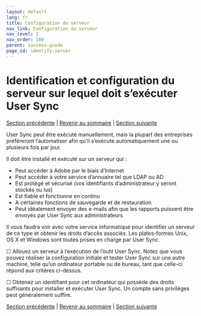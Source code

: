 ```yaml
---
layout: default
lang: fr
title: Configuration du serveur
nav_link: Configuration du serveur
nav_level: 2
nav_order: 160
parent: success-guide
page_id: identify-server
---
```


# Identification et configuration du serveur sur lequel doit s’exécuter User Sync

[Section précédente](setup_adobeio.md) \| [Revenir au sommaire](index.md) \|  [Section suivante](install_sync.md)


User Sync peut être exécuté manuellement, mais la plupart des entreprises préféreront l’automatiser afin qu’il s’exécute automatiquement une ou plusieurs fois par jour.

Il doit être installé et exécuté sur un serveur qui :

  - Peut accéder à Adobe par le biais d’Internet
  - Peut accéder à votre service d’annuaire tel que LDAP ou AD
  - Est protégé et sécurisé (vos identifiants d’administrateur y seront stockés ou lus)
  - Est fiable et fonctionne en continu
  - A certaines fonctions de sauvegarde et de restauration
  - Peut idéalement envoyer des e-mails afin que les rapports puissent être envoyés par User Sync aux administrateurs

Il vous faudra voir avec votre service informatique pour identifier un serveur de ce type et obtenir les droits d’accès associés.
Les plates-formes Unix, OS X et Windows sont toutes prises en charge par User Sync.

&#9744; Allouez un serveur à l’exécution de l’outil User Sync. Notez que vous pouvez réaliser la configuration initiale et tester User Sync sur une autre machine, telle qu’un ordinateur portable ou de bureau, tant que celle-ci répond aux critères ci-dessus.

&#9744; Obtenez un identifiant pour cet ordinateur qui possède des droits suffisants pour installer et exécuter User Sync. Un compte sans privilèges peut généralement suffire.




[Section précédente](setup_adobeio.md) \| [Revenir au sommaire](index.md) \|  [Section suivante](install_sync.md)

